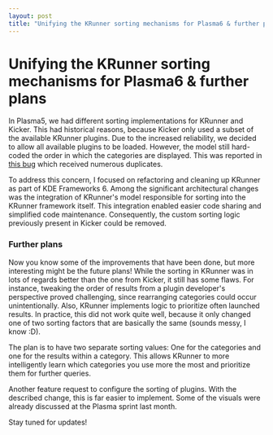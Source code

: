 ```yaml
---
layout: post
title: "Unifying the KRunner sorting mechanisms for Plasma6 & further plans"
---
```


# Unifying the KRunner sorting mechanisms for Plasma6 & further plans

In Plasma5, we had different sorting implementations for KRunner and Kicker. This had historical reasons, because Kicker only used a subset of the available KRunner plugins. Due to the increased reliability, we decided to allow all available plugins to be loaded. However, the model still hard-coded the order in which the categories are displayed.
This was reported in [this bug](https://bugs.kde.org/show_bug.cgi?id=431204) which received numerous duplicates.

To address this concern, I focused on refactoring and cleaning up KRunner as part of KDE Frameworks 6. Among the significant architectural changes was the integration of KRunner's model responsible for sorting into the KRunner framework itself. This integration enabled easier code sharing and simplified code maintenance. Consequently, the custom sorting logic previously present in Kicker could be removed.

### Further plans
Now you know some of the improvements that have been done, but more interesting might be the future plans!
While the sorting in KRunner was in lots of regards better than the one from Kicker, it still has some flaws.
For instance, tweaking the order of results from a plugin developer's perspective proved challenging, since rearranging categories could occur unintentionally.
Also, KRunner implements logic to prioritize often launched results. In practice, this did not work quite well, because it only changed one of two sorting factors that are basically the same  (sounds messy, I know :D).

The plan is to have two separate sorting values: One for the categories and one for the results within a category. This allows KRunner to more intelligently learn which categories you use more the most and prioritize them for further queries.

Another feature request to configure the sorting of plugins. With the described change, this is far easier to implement. Some of the visuals were already discussed at the Plasma sprint last month.

Stay tuned for updates!
